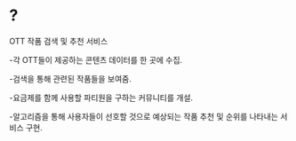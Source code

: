 # ?
OTT 작품 검색 및 추천 서비스

-각 OTT들이 제공하는 콘텐츠 데이터를 한 곳에 수집.

-검색을 통해 관련된 작품들을 보여줌. 

-요금제를 함께 사용할 파티원을 구하는 커뮤니티를 개설. 

-알고리즘을 통해 사용자들이 선호할 것으로 예상되는 작품 추천 및 순위를 나타내는 서비스 구현.
